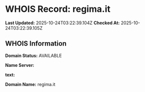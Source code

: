 # WHOIS Record: regima.it

**Last Updated:** 2025-10-24T03:22:39.104Z
**Checked At:** 2025-10-24T03:22:39.105Z

## WHOIS Information

**Domain Status:** AVAILABLE

**Name Server:** 

**text:** 

**Domain Name:** regima.it

